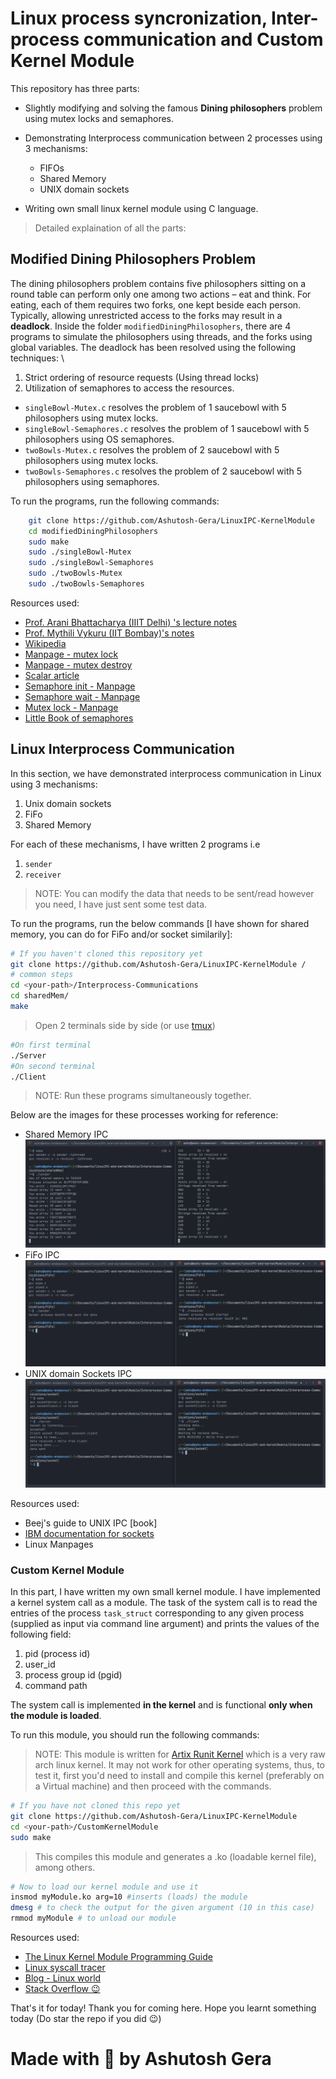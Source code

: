 # Linux process syncronization, Inter-process communication and Custom Kernel Module

This repository has three parts:

* Slightly modifying and solving the famous **Dining philosophers** problem using mutex locks and semaphores.
* Demonstrating Interprocess communication between 2 processes using 3 mechanisms:
  
  * FIFOs
  * Shared Memory
  * UNIX domain sockets
  
* Writing own small linux kernel module using C language.

> Detailed explaination of all the parts:
  
## Modified Dining Philosophers Problem

The dining philosophers problem contains five philosophers sitting on a round
table can perform only one among two actions – eat and think. For eating, each
of them requires two forks, one kept beside each person. Typically, allowing
unrestricted access to the forks may result in a **deadlock**.
Inside the folder `modifiedDiningPhilosophers`, there are 4 programs to simulate the philosophers using threads, and the forks using global variables. The deadlock has been resolved using the following techniques: \

1. Strict ordering of resource requests (Using thread locks)
2. Utilization of semaphores to access the resources.

* `singleBowl-Mutex.c` resolves the problem of 1 saucebowl with 5 philosophers using mutex locks.
* `singleBowl-Semaphores.c` resolves the problem of 1 saucebowl with 5 philosophers using OS semaphores.
* `twoBowls-Mutex.c` resolves the problem of 2 saucebowl with 5 philosophers using mutex locks.
* `twoBowls-Semaphores.c` resolves the problem of 2 saucebowl with 5 philosophers using semaphores.

To run the programs, run the following commands:

``` bash
    git clone https://github.com/Ashutosh-Gera/LinuxIPC-KernelModule
    cd modifiedDiningPhilosophers
    sudo make
    sudo ./singleBowl-Mutex
    sudo ./singleBowl-Semaphores
    sudo ./twoBowls-Mutex
    sudo ./twoBowls-Semaphores
```

Resources used:

* [Prof. Arani Bhattacharya (IIIT Delhi) 's lecture notes](https://faculty.iiitd.ac.in/~arani/teaching/teaching_cse231/)
* [Prof. Mythili Vykuru (IIT Bombay)'s notes](https://www.cse.iitb.ac.in/~mythili/os/)
* [Wikipedia](https://en.wikipedia.org/wiki/Dining_philosophers_problem)
* [Manpage - mutex lock](https://man7.org/linux/man-pages/man3/pthread_mutex_lock.3p.html)
* [Manpage - mutex destroy](https://man7.org/linux/man-pages/man3/pthread_mutex_destroy.3p.html)
* [Scalar article](https://www.scaler.com/topics/operating-system/dining-philosophers-problem-in-os/)
* [Semaphore init - Manpage](https://man7.org/linux/man-pages/man3/sem_init.3.html)
* [Semaphore wait - Manpage](https://man7.org/linux/man-pages/man3/sem_wait.3.html)
* [Mutex lock - Manpage](https://man7.org/linux/man-pages/man3/pthread_mutex_lock.3p.html)
* [Little Book of semaphores](https://www.cse.iitb.ac.in/~mythili/os/references/LittleBookOfSemaphores.pdf)


## Linux Interprocess Communication

In this section, we have demonstrated interprocess communication in Linux using 3 mechanisms:

1. Unix domain sockets
2. FiFo
3. Shared Memory

For each of these mechanisms, I have written 2 programs i.e 

1. `sender`
2. `receiver`

> NOTE: You can modify the data that needs to be sent/read however you need, I have just sent some test data.

To run the programs, run the below commands [I have shown for shared memory, you can do for FiFo and/or socket similarily]:

``` bash
# If you haven't cloned this repository yet
git clone https://github.com/Ashutosh-Gera/LinuxIPC-KernelModule /
# common steps
cd <your-path>/Interprocess-Communications
cd sharedMem/
make
```

 > Open 2 terminals side by side (or use [tmux](https://github.com/tmux/tmux/wiki))

``` bash
#On first terminal
./Server
#On second terminal
./Client
```

> NOTE: Run these programs simultaneously together.

Below are the images for these processes working for reference:

* Shared Memory IPC ![alt text](SharedMemory-IPC.png "Shared Memory")
* FiFo IPC ![alt text](FiFo-IPC.png "FiFo")
* UNIX domain Sockets IPC ![alt text](Socket-IPC.png "Socket IPC")

Resources used:

* Beej's guide to UNIX IPC [book]
* [IBM documentation for sockets](https://www.ibm.com/docs/en/ztpf/1.1.0.15?topic=considerations-unix-domain-sockets)
* Linux Manpages

### Custom Kernel Module

In this part, I have written my own small kernel module. I have implemented a kernel system call as a module. The task of the system call
is to read the entries of the process `task_struct` corresponding to any
given process (supplied as input via command line argument) and prints the values of the following field:

1. pid (process id)
2. user_id
3. process group id (pgid)
4. command path

The system call is implemented **in the kernel** and is functional **only when the module is loaded**.

To run this module, you should run the following commands:

> NOTE: This module is written for [Artix Runit Kernel](https://artixlinux.org/download.php#:~:text=15%3A20%3A10-,artix%2Dbase%2Drunit%2D20230605%2Dx86_64.iso,-792%20MB) which is a very raw arch linux kernel. It may not work for other operating systems, thus, to test it, first you'd need to install and compile this kernel (preferably on a Virtual machine) and then proceed with the commands.

``` bash
# If you have not cloned this repo yet
git clone https://github.com/Ashutosh-Gera/LinuxIPC-KernelModule
cd <your-path>/CustomKernelModule
sudo make
```
> This compiles this module and generates a .ko (loadable kernel file), among others.

``` bash
# Now to load our kernel module and use it
insmod myModule.ko arg=10 #inserts (loads) the module
dmesg # to check the output for the given argument (10 in this case)
rmmod myModule # to unload our module
```

Resources used:

* [The Linux Kernel Module Programming Guide](https://sysprog21.github.io/lkmpg/#system-calls)
* [Linux syscall tracer](https://strace.io/)
* [Blog - Linux world](https://tuxthink.blogspot.com/2012/07/module-to-find-task-from-its-pid.html)
* [Stack Overflow :wink:](https://stackoverflow.com/questions/8547332/efficient-way-to-find-task-struct-by-pid)


That's it for today! Thank you for coming here. Hope you learnt something today (Do star the repo if you did :wink:)

# Made with :blue_heart: by Ashutosh Gera